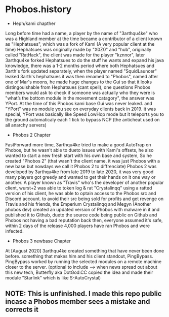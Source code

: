 # Phobos.history

* Heph/kami chapther

Long before time had a name, a player by the name of "3arthqu4ke" who was a Highland member at the time became a contributor of a client known as "Hephatsues", which was a fork of Kami (A very popular client at the time)
Hephatsues was originally made by "X0Z0" and "hub", originally called "RatHack", the client was made for the player "kznnor", later 3arthqu4ke forked Hephatsues to do the stuff he wants and expand his java knowledge, there was a 1-2 months period where both Hephatsues and 3arth's fork updated separately,
when the player named "SquidLauncer" leaked 3arth's hephatsues it was then renamed to "Phobos", named after one of Mar's moons, he made huge changes to the Gui so that it looks distingouishable from Hephatsues (cant spell), one questions Phobos members would ask to check if someone was actually who they were is "what’s the bottom module in the movement catagory", the answer was YPort.
At the time of this Phobos kami base Gui was never leaked. and "YPort" was no module you see on everyday clients back in 2019. it was special, YPort was basically like Speed LowHop mode but it teleports you to the ground automaticaly each 1 tick to bypass NCP (the anticheat used on all anarchy servers)

* Phobos 2 Chapter

FastForward more time, 3arthqu4ke tried to make a good AutoTrap on Phobos, but he wasn't able to dueto issues with Kami's offsets, he also wanted to start a new fresh start with his own base and system, So he created "Phobos 2" (that wasn't the client name. it was just Phobos with a new base but nowdays we call it Phobos 2 to diffrenciate)
Phobos 2 was developed by 3arthqu4ke from late 2019 to late 2020, it was very good many players got greedy and wanted to get their hands on it one way or another. A player known as "Travis" who's the developer of another popular client, wurst+2 was able to token log & rat "Crystalinqq" using a ratted version of his client, he was able to optain access to the Phobos src and Discord account. to avoid their src being sold for profits and get revenge on Travis and his friends, the Emperium
Crystalinqq and Megyn (Another phobos dev) created an updated version of Phobos with malware in it and published it to Github, dueto the source code being public on Github and Phobos not having a bad reputation back then, everyone assumed it's safe, within 2 days of the release 4,000 players have ran Phobos and were infected.

* Phobos 3 newbase Chapter

At [August 2020] 3arthqu4ke created something that have never been done before. something that makes him and his client standout, PingBypass.
PingBypass worked by running the selected modules on a remote machine closer to the server.
(optional to include --> when news spread out about this new tech, Butterfly aka DotGod.CC copied the idea and made their module "Starlink" which is like S-AutoCrystal)

## NOTE: This is unfinished. I made this repo public incase a Phobos member sees a mistake and corrects it
